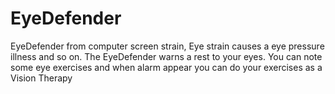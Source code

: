 EyeDefender
===========

EyeDefender from computer screen strain, Eye strain causes a eye pressure illness and so on. The EyeDefender warns a rest to your eyes.
You can note some eye exercises and when alarm appear you can do your exercises as a Vision Therapy
